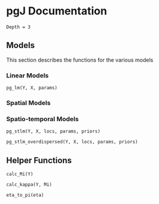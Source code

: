 # pgJ Documentation


```@contents
Depth = 3
```


## Models

This section describes the functions for the various models

### Linear Models
```@docs
pg_lm(Y, X, params)
```

### Spatial Models


### Spatio-temporal Models

```@docs
pg_stlm(Y, X, locs, params, priors)
```

```@docs
pg_stlm_overdispersed(Y, X, locs, params, priors)
```

## Helper Functions

```@docs
calc_Mi(Y)
```

```@docs
calc_kappa(Y, Mi)
```

```@docs
eta_to_pi(eta)
```